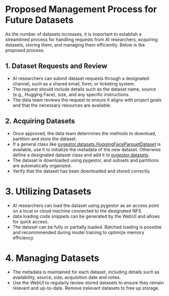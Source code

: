 # Proposed Management Process for Future Datasets

As the number of datasets increases, it is important to establish a streamlined process for handling requests from AI researchers, acquiring datasets, storing them, and managing them efficiently. Below is the proposed process:

## 1. Dataset Requests and Review
- AI researchers can submit dataset requests through a designated channel, such as a shared email, form, or ticketing system.
- The request should include details such as the dataset name, source (e.g., Hugging Face), size, and any specific instructions.
- The data team reviews the request to ensure it aligns with project goals and that the necessary resources are available.

## 2. Acquiring Datasets
- Once approved, the data team determines the methods to download, partition and store the dataset.
- If a general class like [pygestor.datasets.HuggingFaceParquetDataset](pygestor/datasetshf_parquet.py) is available, use it to initialize the metadata of the new dataset. Otherwise define a designated dataset class and add it to [pygestor.datasets](pygestor/datasets).
- The dataset is downloaded using pygestor, and subsets and partitions are automatically organized.
- Verify that the dataset has been downloaded and stored correctly.

# 3. Utilizing Datasets
- AI researchers can load the dataset using pygestor as an access point on a local or cloud machine connected to the designated NFS.
- data loading code snippets can be generated by the WebUI and allows for quick access.
- The dataset can be fully or partially loaded. Batched loading is possible and recommmended during model training to optimize memory efficiency.        

# 4. Managing Datasets
- The metadata is maintained for each dataset, including details such as availability, source, size, acquisition date and notes.
- Use the WebUI to regularly review stored datasets to ensure they remain relevant and up-to-date. Remove irelevant datasets to free up storage.